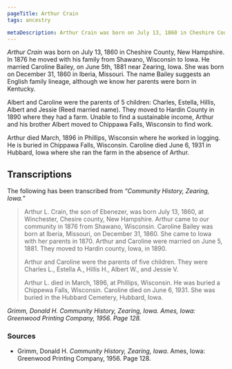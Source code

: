 ```yaml
---
pageTitle: Arthur Crain
tags: ancestry

metaDescription: Arthur Crain was born on July 13, 1860 in Cheshire County, New Hampshire. In 1876 he moved with his family from Shawano, Wisconsin to Iowa.
---
```

<p><i>Arthur Crain</i> was born on July 13, 1860 in Cheshire County, New Hampshire. In 1876 he moved with his family from Shawano, Wisconsin to Iowa. He married Caroline Bailey, on June 5th, 1881 near Zearing, Iowa. She was born on December 31, 1860 in Iberia, Missouri. The name Bailey suggests an English family lineage, although we know her parents were born in Kentucky.</p>
    <p> Albert and Caroline were the parents of 5 children: Charles, Estella, Hillis, Albert and Jessie (Reed married name). They moved to Hardin County in 1890 where they had a farm. Unable to find a sustainable income, Arthur and his brother Albert moved  to Chippawa Falls, Wisconsin to find work.</p>
    <p>Arthur died March, 1896 in Phillips, Wisconsin where he worked in logging. He is buried in Chippawa Falls, Wisconsin. Caroline died June 6, 1931 in Hubbard, Iowa where she ran the farm in the absence of Arthur. </p>
    <h2 class="center">Transcriptions</h2>
    <p>The following has been transcribed from <em>&ldquo;Community History, Zearing, Iowa.&rdquo;</em></p>
    <blockquote>
      <p>Arthur L. Crain, the son of Ebenezer, was born July 13, 1860, at Winchester, Chesire county, New Hampshire. Arthur came to our community in 1876 from Shawano, Wisconsin. Caroline Bailey was born at Iberia, Missouri, on December 31, 1860. She came to Iowa with her parents in 1870. Arthur and Caroline were married on June 5, 1881. They moved to Hardin county, Iowa, in 1890. </p>
      <p>Arthur and Caroline were the parents of five children. They were Charles L., Estella A., Hillis H., Albert W., and Jessie V.</p>
      <p>Arthur L. died in March, 1896, at Phillips, Wisconsin. He was buried a Chippewa Falls, Wisconsin. Caroline died on June 6, 1931. She was buried in the Hubbard Cemetery, Hubbard, Iowa. </p>
    </blockquote>
    <cite>Grimm, Donald H. Community History, Zearing, Iowa. Ames, Iowa: Greenwood Printing Company, 1956. Page 128.</cite>
    <footer>
<h3>Sources</h3>
      <ul>
        <li>Grimm, Donald H. <em>Community History, Zearing, Iowa</em>. Ames, Iowa: Greenwood Printing Company, 1956. Page 128.</li>
      </ul>
    </footer>